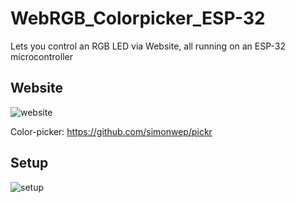 ﻿# WebRGB_Colorpicker_ESP-32
Lets you control an RGB LED via Website, all running on an ESP-32 microcontroller

## Website
![website](https://github.com/Saibotllonk/WebRGB_Colorpicker_ESP-32/assets/135107207/03078467-76ae-43e8-a77a-15b715557f5d)

Color-picker: https://github.com/simonwep/pickr

## Setup
![setup](https://github.com/Saibotllonk/WebRGB_Colorpicker_ESP-32/assets/135107207/ee2d280d-a27e-4b04-b82b-9932a4697add)

